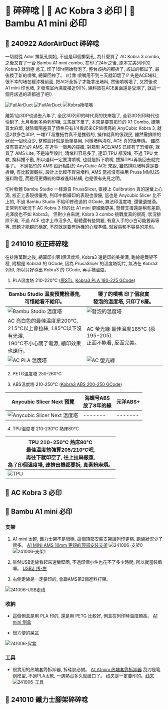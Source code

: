 # 🎡 碎碎唸 | 🎡 AC Kobra 3 必印 | 🎡 Bambu A1 mini 必印

## 🎡 240922 AdorAirDuct 碎碎唸
一切就從 Ador 排氣孔開始, 不過是印個排氣孔, 為什麼買了 AC Kobra 3 combo, 
之後又買了一台 Bambu A1 mini combo, 在印了24hr之後, 原本完美列印的 Kobra3 就消極
怠工, 印了16hr開始發泡了, 整台該拆的都拆了, 該試的都試了, 最後換了新的噴嘴, 總算回神了。
(哇靠 噴嘴用不到三天就印壞了!? 先是ACE堵料, 很不幸的堵在緩沖機前面, 
把ACE全拆了才能拿出堵料, 然後噴嘴壞了, 又然後改 A1 mini 印也堵, 
才發現室內濕度接近90%, 線料放在ACE裏面還是受潮了, 就這一個月該過的崁都過了吧!)

![FailAirDuct](./img/2024/240922-FailAirDuct2.png)
![FailAirDuct](./img/2024/240922-FailAirDuct.png)
![Kobra換噴嘴](./img/2024/241010-Kobra_Change_nozzle.png)

離第1台3DP也過去八年了, 全民3D列印的時代真的快來臨了, 全彩3D列印時代也快到了, 
九月看到多色列印機, 立馬就下單了, 本來是要買拓竹的 X1 Combo, 嫌購買太麻煩, 
就陰錯陽差買了價格只有1/4看起來CP值很高的 AnyCubic Kobra 3, 
就這2款多色3DP, 一堆YT超推拓竹真不是推假的, 操作就真的很親民, 
雖然需排除的狀況一個也沒少, 整體設計就是簡單易用, 同樣堵料清除, ACE 真的很麻煩。
雖然沒有買拓竹的 AMS, 在近乎一個月的撞牆, 對箱型 ACE/AMS 已經有了恐懼症, 
就買了 AMS Lite, 不是箱型設計, 清堵料容易多了, 連印 TPU 都沒堵, 不過 TPU 太軟, 
換料推不動, 所以退料一定要清噴嘴, 也就是拆下噴嘴, 拔掉TPU再裝回去就完事了。
不過拓竹的 AMS 設計相對於 AnyCubic ACE 來說, 雖然排除堵料還是要拆機, 
有比較直觀些, 設計上比較不容易堵料, AMS 當初沒有採用 Prusa MMU2S 進料路徑, 
而是用更傳統的單線進料結構, 也是很有先見之明。

切片軟體 Bambu Studio 一樣源自 PrusaSlicer, 直接上 Calibration 真的還蠻上心滴, 
校正上表現很優秀, 列印中斷續印的表現也很優, 這也是 Anycubic Slicer 比不上的, 
不過 Bambu Studio 不給印修改過的 GCode, 無法印溫度塔, 還蠻遺憾滴。
正常列印狀況下 AC Kobra 3 印的比 A1 mini 更細緻更美, 懸臂支撐還是稍有差距, 光澤度也不如 Kobra3。
但對小白來說, Kobra 3 combo 挑戰度真的很高, 狀況排除不易, 
不過 ACE 也才上市沒多久, 韌體還有些問題, 有意入手的小白可能要再等等, 
問題才能趨於穩定, 不然就是要有拆機的心理準備, 就容易和不容易的差別。

## 🎡 241010 校正碎碎唸
在排除萬難之後, 總算印出第1個溫度塔, Kobra3 還是印的美美滴, 跑線是鐵架不穩, 
附檔是 Kobra3 的 GCode, 因為 PrusaSlicer 的溫度塔切片, 無法在 Kobra3 列印, 
所以只好導出 Kobra3 的 GCode, 再手補溫度。

1. PLA温度塔 210-220℃ 
([原STL](https://www.thingiverse.com/thing:2729076),
[Kobra3 PLA 180-225 GCode](./img/2024/SmartTemperatureTower_PLA_180-225.gcode))

| Bambu Studio 温度預覽粉漂亮, <br>可惜給看不給印。  | 壞了的噴嘴 印了個寂寞<br>發泡的温度塔, 只印了6層。  |
| ------- | ------- |
| ![Bambu Studio 温度塔](./img/2024/SmartTemperatureTower_Preview.png) | ![發泡的温度塔](./img/2024/241010-FoamedTower.png) |
| AC 亮白色的最佳温度是200℃, <br>215℃以上會拉絲, 185℃以下沒有光澤, <br>190℃不小心關了電源, 續印效果也還行。| AC 螢光綠 最佳温度185℃ (原195-205)<br>正面不能看, 反面完美。  |
| ![AC PLA 温度塔](./img/2024/241010-PLA_TTower.png) | ![AC 螢光綠](./img/2024/20241010-PLA_GreenLight.png)  |

2. PETG温度塔 250-260℃


3. ABS温度塔  210-250℃
([Kobra3 ABS 200-250 GCode](./img/2024/SmartTemperatureTower_ABS_200-250.gcode))

| Anycubic Slicer Next 預覽 | 海螺号ABS <br>放了8年的線 | 元洋ABS+  |
| ------- | ------- | ------- |
| ![Anycubic Slicer Next 温度塔](./img/2024/SmartTemperatureTower_Preview_ABS.png) | ------- | ------- |

4. TPU温度塔  210-230℃ 熱床80℃

| TPU 210-250℃ 熱床80℃ <br>最佳温度勉強算205/210℃吧, <br>再往下就印空了, 往上拉絲嚴重, <br>為了印個溫度塔, 連擠出機都要拆, 真素粉麻煩。 | 
| ------- |
| ![TPU](./img/2024/241010-TPU.png) | 


## 🎡 AC Kobra 3 必印




## 🎡 Bambu A1 mini 必印

### 支架 
1. A1 mini 太輕, 鐵力士架不是很穩, 這個頂部安裝支架讓列印更穩, 跑線狀況少了很多。
 [A1 MINI AMS 10mm 更短的顶部安装支架](https://makerworld.com/zh/models/110341)
![241006-支架0](./img/2024/241006-支架0.png)
![241006-支架1](./img/2024/241006-支架.png)

2. 雖然USB走線看起來還蠻堅固, 不過印個小件也花不了多少時間, 所以就當裝飾囉。
  [USB走线-左](https://makerworld.com/zh/models/447966)
3. 右側走線是一定要印的, 會跟AMS第2個進料打架。 

![241006-USB走线](./img/2024/241006-USB走线.png)

### 收納
* 這個側盒是用 PLA 印的, 還是用 PETG 比較好, 側盒在列印時溫度頗高。
[A1 mini 侧盒](https://makerworld.com/zh/models/80945)

* 很方便的屎盆

![241006-屎盆](./img/2024/241006-屎盆.png)

### 工具
* 很實用的热端套筒拆卸器, 拆硅胶必備。
[A1 A1mini 热端套筒拆卸器](https://makerworld.com/zh/models/422022)
刮刀是範例模型, 不過PLA太軟, 一遇熱沒多久就破口了。
线夹是一定要印的。[线夹](https://makerworld.com/zh/models/96692)
![241006-工具](./img/2024/241006-工具.png)

## 🎡 241010 鐵力士腳架碎碎唸


